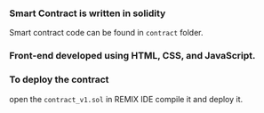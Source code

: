 ### Smart Contract is written in solidity
Smart contract code can be found in ```contract``` folder.

### Front-end developed using HTML, CSS, and JavaScript.


### To deploy the contract 
open the ```contract_v1.sol``` in REMIX IDE compile it and deploy it.
